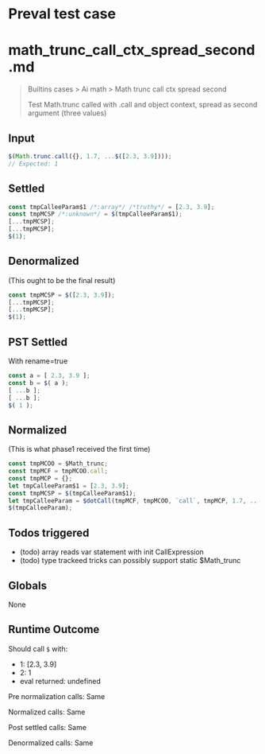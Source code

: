 # Preval test case

# math_trunc_call_ctx_spread_second.md

> Builtins cases > Ai math > Math trunc call ctx spread second
>
> Test Math.trunc called with .call and object context, spread as second argument (three values)

## Input

`````js filename=intro
$(Math.trunc.call({}, 1.7, ...$([2.3, 3.9])));
// Expected: 1
`````


## Settled


`````js filename=intro
const tmpCalleeParam$1 /*:array*/ /*truthy*/ = [2.3, 3.9];
const tmpMCSP /*:unknown*/ = $(tmpCalleeParam$1);
[...tmpMCSP];
[...tmpMCSP];
$(1);
`````


## Denormalized
(This ought to be the final result)

`````js filename=intro
const tmpMCSP = $([2.3, 3.9]);
[...tmpMCSP];
[...tmpMCSP];
$(1);
`````


## PST Settled
With rename=true

`````js filename=intro
const a = [ 2.3, 3.9 ];
const b = $( a );
[ ...b ];
[ ...b ];
$( 1 );
`````


## Normalized
(This is what phase1 received the first time)

`````js filename=intro
const tmpMCOO = $Math_trunc;
const tmpMCF = tmpMCOO.call;
const tmpMCP = {};
let tmpCalleeParam$1 = [2.3, 3.9];
const tmpMCSP = $(tmpCalleeParam$1);
let tmpCalleeParam = $dotCall(tmpMCF, tmpMCOO, `call`, tmpMCP, 1.7, ...tmpMCSP);
$(tmpCalleeParam);
`````


## Todos triggered


- (todo) array reads var statement with init CallExpression
- (todo) type trackeed tricks can possibly support static $Math_trunc


## Globals


None


## Runtime Outcome


Should call `$` with:
 - 1: [2.3, 3.9]
 - 2: 1
 - eval returned: undefined

Pre normalization calls: Same

Normalized calls: Same

Post settled calls: Same

Denormalized calls: Same
